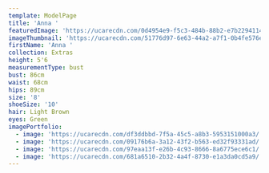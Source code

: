 ```yaml
---
template: ModelPage
title: 'Anna '
featuredImage: 'https://ucarecdn.com/0d4954e9-f5c3-484b-88b2-e7b229411474/'
imageThumbnail: 'https://ucarecdn.com/51776d97-6e63-44a2-a7f1-0b4fe576e13c/'
firstName: 'Anna '
collection: Extras
height: 5'6
measurementType: bust
bust: 86cm
waist: 68cm
hips: 89cm
size: '8'
shoeSize: '10'
hair: Light Brown
eyes: Green
imagePortfolio:
  - image: 'https://ucarecdn.com/df3ddbbd-7f5a-45c5-a8b3-5953151000a3/'
  - image: 'https://ucarecdn.com/09176b6a-3a12-43f2-b563-ed32f93331ad/'
  - image: 'https://ucarecdn.com/97eaa13f-e26b-4c93-8666-8a6775ece6c1/'
  - image: 'https://ucarecdn.com/681a6510-2b32-4a4f-8730-e1a3da0cd5a9/'
---
```


